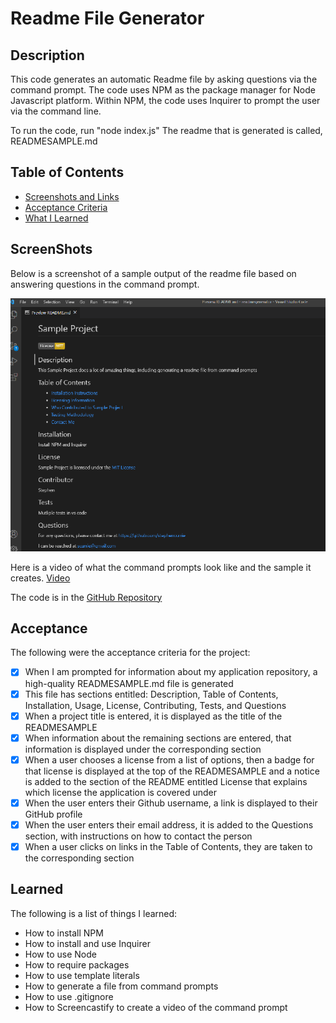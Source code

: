 # Readme File Generator

## Description

This code generates an automatic Readme file by asking questions via the command prompt.  The code uses NPM as the package manager for Node Javascript platform. Within NPM, the code uses Inquirer to prompt the user via the command line.

To run the code, run "node index.js"  The readme that is generated is called, READMESAMPLE.md

## Table of Contents

- [Screenshots and Links](#screenshots)
- [Acceptance Criteria](#acceptance)
- [What I Learned](#learned)

## ScreenShots

Below is a screenshot of a sample output of the readme file based on answering questions in the command prompt.

![Readme Generator Screenshot](./Images/readmescreen.png)

Here is a video of what the command prompts look like and the sample it creates. [Video](https://drive.google.com/file/d/1dmeGtRbtIu1nEu67wo9YuM6xp2iN4Wm8/view)

The code is in the [GitHub Repository](https://github.com/stephencurrie/readmegenerator)

## Acceptance

The following were the acceptance criteria for the project:

- [x] When I am prompted for information about my application repository, a high-quality READMESAMPLE.md file is generated
- [x] This file has sections entitled: Description, Table of Contents, Installation, Usage, License, Contributing, Tests, and Questions
- [x] When a project title is entered, it is displayed as the title of the READMESAMPLE
- [x] When information about the remaining sections are entered, that information is displayed under the corresponding section
- [x] When a user chooses a license from a list of options, then a badge for that license is displayed at the top of the READMESAMPLE and a notice is added to the section of the README entitled License that explains which license the application is covered under
- [x] When the user enters their Github username, a link is displayed to their GitHub profile
- [x] When the user enters their email address, it is added to the Questions section, with instructions on how to contact the person
- [x] When a user clicks on links in the Table of Contents, they are taken to the corresponding section

## Learned

The following is a list of things I learned:

- How to install NPM
- How to install and use Inquirer
- How to use Node
- How to require packages
- How to use template literals
- How to generate a file from command prompts
- How to use .gitignore
- How to Screencastify to create a video of the command prompt